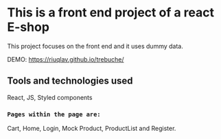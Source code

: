 # This is a front end project of a react E-shop 

This project focuses on the front end and it uses dummy data.

DEMO: https://riuqlav.github.io/trebuche/

## Tools and technologies used

React, JS, Styled components
### `Pages within the page are:`

Cart, Home, Login, Mock Product, ProductList and Register.
